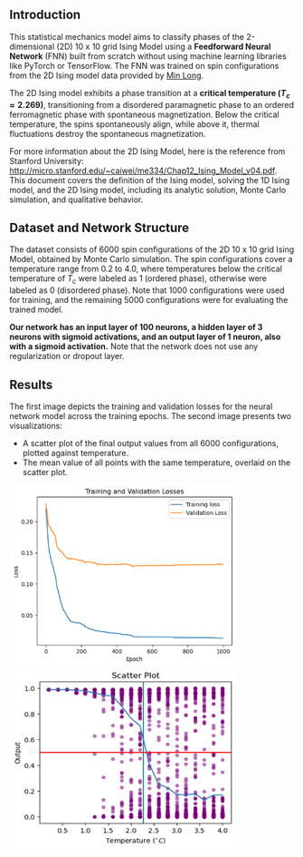 ## Introduction
This statistical mechanics model aims to classify phases of the 2-dimensional (2D) 10 x 10 grid Ising Model using a **Feedforward Neural Network** (FNN) built from scratch without using machine learning libraries like PyTorch or TensorFlow. The FNN was trained on spin configurations from the 2D Ising model data provided by [Min Long](https://github.com/DavidGoing). 

The 2D Ising model exhibits a phase transition at a **critical temperature ($T_c ≈ 2.269$)**, transitioning from a disordered paramagnetic phase to an ordered ferromagnetic phase with spontaneous magnetization. Below the critical temperature, the spins spontaneously align, while above it, thermal fluctuations destroy the spontaneous magnetization.

For more information about the 2D Ising Model, here is the reference from Stanford University: http://micro.stanford.edu/~caiwei/me334/Chap12_Ising_Model_v04.pdf. This document covers the definition of the Ising model, solving the 1D Ising model, and the 2D Ising model, including its analytic solution, Monte Carlo simulation, and qualitative behavior.

## Dataset and Network Structure
The dataset consists of 6000 spin configurations of the 2D 10 x 10 grid Ising Model, obtained by Monte Carlo simulation. The spin configurations cover a temperature range from 0.2 to 4.0, where temperatures below the critical temperature of $T_c$ were labeled as 1 (ordered phase), otherwise were labeled as 0 (disordered phase). Note that 1000 configurations were used for training, and the remaining 5000 configurations were for evaluating the trained model. 

**Our network has an input layer of 100 neurons, a hidden layer of 3 neurons with sigmoid activations, and an output layer of 1 neuron, also with a sigmoid activation.** Note that the network does not use any regularization or dropout layer.

## Results
The first image depicts the training and validation losses for the neural network model across the training epochs. The second image presents two visualizations:
* A scatter plot of the final output values from all 6000 configurations, plotted against temperature.
* The mean value of all points with the same temperature, overlaid on the scatter plot.

<img src="Losses.png" width="400" height="320"/> <img src="Result.png" width="400" height="320"/>
